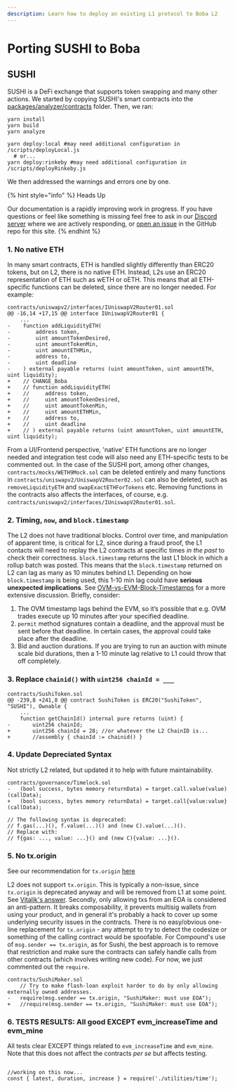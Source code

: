 ```yaml
---
description: Learn how to deploy an existing L1 protocol to Boba L2
---
```


# Porting SUSHI to Boba

## SUSHI

SUSHI is a DeFi exchange that supports token swapping and many other actions. We started by copying SUSHI's smart contracts into the [packages/analyzer/contracts](https://github.com/omgnetwork/omgx_contracts-analyzer/tree/main/contracts) folder. Then, we ran:

```text
yarn install
yarn build
yarn analyze

yarn deploy:local #may need additional configuration in /scripts/deployLocal.js
  # or...
yarn deploy:rinkeby #may need additional configuration in /scripts/deployRinkeby.js
```

We then addressed the warnings and errors one by one.

{% hint style="info" %}
Heads Up

Our documentation is a rapidly improving work in progress. If you have questions or feel like something is missing feel free to ask in our [Discord server](https://omg.eco/support) where we are actively responding, or [open an issue](https://github.com/omgnetwork/omgx_contracts-analyzer/blob/main/PORTING.md) in the GitHub repo for this site.
{% endhint %}

### 1. No native ETH

In many smart contracts, ETH is handled slightly differently than ERC20 tokens, but on L2, there is no native ETH. Instead, L2s use an ERC20 representation of ETH such as wETH or oETH. This means that all ETH-specific functions can be deleted, since there are no longer needed. For example:

```text
contracts/uniswapv2/interfaces/IUniswapV2Router01.sol 
@@ -16,14 +17,15 @@ interface IUniswapV2Router01 {
	...
-    function addLiquidityETH(
-        address token,
-        uint amountTokenDesired,
-        uint amountTokenMin,
-        uint amountETHMin,
-        address to,
-        uint deadline
-    ) external payable returns (uint amountToken, uint amountETH, uint liquidity);
+    // CHANGE_Boba
+    // function addLiquidityETH(
+    //     address token,
+    //     uint amountTokenDesired,
+    //     uint amountTokenMin,
+    //     uint amountETHMin,
+    //     address to,
+    //     uint deadline
+    // ) external payable returns (uint amountToken, uint amountETH, uint liquidity);
```

From a UI/Frontend perspective, 'native' ETH functions are no longer needed and integration test code will also need any ETH-specific tests to be commented out. In the case of the SUSHI port, among other changes, `contracts/mocks/WETH9Mock.sol` can be deleted entirely and many functions in `contracts/uniswapv2/UniswapV2Router02.sol` can also be deleted, such as `removeLiquidityETH` and `swapExactETHForTokens` etc. Removing functions in the contracts also affects the interfaces, of course, e.g. `contracts/uniswapv2/interfaces/IUniswapV2Router01.sol`.

### 2. Timing, `now`, and `block.timestamp`

The L2 does not have traditional blocks. Control over time, and manipulation of apparent time, is critical for L2, since during a fraud proof, the L1 contacts will need to replay the L2 contracts at specific times _in the past_ to check their correctness. `block.timestamp` returns the last L1 block in which a rollup batch was posted. This means that the `block.timestamp` returned on L2 can lag as many as 10 minutes behind L1. Depending on how `block.timestamp` is being used, this 1-10 min lag could have **serious unexpected implications**. See [OVM-vs-EVM-Block-Timestamps](https://hackmd.io/@scopelift/Hy853dTsP#OVM-vs-EVM-Block-Timestamps) for a more extensive discussion. Briefly, consider:

1. The OVM timestamp lags behind the EVM, so it’s possible that e.g. OVM trades execute up 10 minutes after your specified deadline.
2. `permit` method signatures contain a deadline, and the approval must be sent before that deadline. In certain cases, the approval could take place after the deadline.
3. Bid and auction durations. If you are trying to run an auction with minute scale bid durations, then a 1-10 minute lag relative to L1 could throw that off completely.

### 3. Replace `chainid()` with `uint256 chainId = ___`

```text
contracts/SushiToken.sol
@@ -239,8 +241,8 @@ contract SushiToken is ERC20("SushiToken", "SUSHI"), Ownable {
	...
    function getChainId() internal pure returns (uint) {
-       uint256 chainId;
+       uint256 chainId = 28; //or whatever the L2 ChainID is...
+       //assembly { chainId := chainid() }
```

### 4. Update Depreciated Syntax

Not strictly L2 related, but updated it to help with future maintainability.

```text
contracts/governance/Timelock.sol 
-   (bool success, bytes memory returnData) = target.call.value(value)(callData);
+   (bool success, bytes memory returnData) = target.call{value:value}(callData);

// The following syntax is deprecated: 
// f.gas(...)(), f.value(...)() and (new C).value(...)().
// Replace with:
// f{gas: ..., value: ...}() and (new C){value: ...}(). 
```

### 5. No tx.origin

See our recommendation for `tx.origin` [here](https://docs.omgx.network/developer-docs/examples/compiling-ovm#5-no-tx-origin)

L2 does not support `tx.origin`. This is typically a non-issue, since `tx.origin` is deprecated anyway and will be removed from L1 at some point. See [Vitalik's answer](https://ethereum.stackexchange.com/questions/196/how-do-i-make-my-dapp-serenity-proof). Secondly, only allowing txs from an EOA is considered an anti-pattern. It breaks composability, it prevents multisig wallets from using your product, and in general it's probably a hack to cover up some underlying security issues in the contracts. There is no easy/obvious one-line replacement for `tx.origin` - any attempt to try to detect the codesize or something of the calling contract would be spoofable. For Compound's use of `msg.sender == tx.origin`, as for Sushi, the best approach is to remove that restriction and make sure the contracts can safely handle calls from other contracts \(which involves writing new code\). For now, we just commented out the `require`.

```text
contracts/SushiMaker.sol
    // Try to make flash-loan exploit harder to do by only allowing externally owned addresses.
-   require(msg.sender == tx.origin, "SushiMaker: must use EOA");
+   //require(msg.sender == tx.origin, "SushiMaker: must use EOA");
```

### 6. TESTS RESULTS: All good EXCEPT evm\_increaseTime and evm\_mine

All tests clear EXCEPT things related to `evm_increaseTime` and `evm_mine`. Note that this does not affect the contracts _per se_ but affects testing.

```text

//working on this now...
const { latest, duration, increase } = require('./utilities/time');
```

